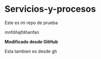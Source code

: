 # Servicios-y-procesos

Este es mi repo de prueba

mnfdñajfdñanfan

**Modificado desde GitHub**

Esta tambien es desde gh

